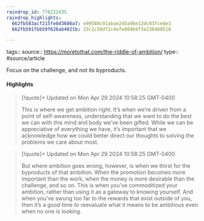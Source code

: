 ```yaml
---
raindrop_id: 776222435
raindrop_highlights:
  662fb583acf215fe8d3686a7: e99588c91abae245a96e12dc83fcede3
  662fb591fbb59f626ab4021b: 33c1c50df2c4efe804b9f3e236400518

---
```


tags::
source:: https://moretothat.com/the-riddle-of-ambition/
type:: #source/article

Focus on the challenge, and not its byproducts.

#### Highlights

> [!quote]+ Updated on Mon Apr 29 2024 10:58:25 GMT-0400
>
> This is where we get ambition right. It’s when we’re driven from a point of self-awareness, understanding that we want to do the best we can with this mind and body we’ve been gifted. While we can be appreciative of everything we have, it’s important that we acknowledge how we could better direct our thoughts to solving the problems we care about most.

> [!quote]+ Updated on Mon Apr 29 2024 10:58:25 GMT-0400
>
> But where ambition goes wrong, however, is when we thirst for the byproducts of that ambition. When the promotion becomes more important than the work, when the money is more desirable than the challenge, and so on. This is when you’ve commoditized your ambition, rather than using it as a gateway to knowing yourself. And when you’ve swung too far to the rewards that exist outside of you, then it’s a good time to reevaluate what it means to be ambitious even when no one is looking.

